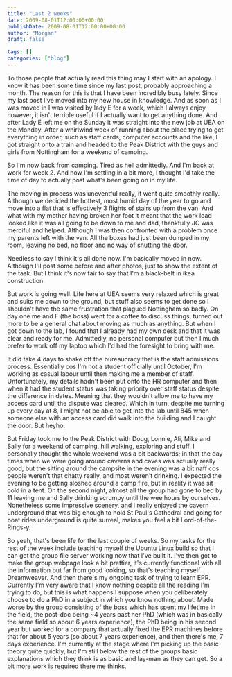 ```yaml
---
title: "Last 2 weeks"
date: 2009-08-01T12:00:00+00:00
publishDate: 2009-08-01T12:00:00+00:00
author: "Morgan"
draft: false

tags: []
categories: ["blog"]
---
```


To those people that actually read this thing may I start with an apology.  I know it has been some time since my last post, probably approaching a month.  The reason for this is that I have been incredibly busy lately.  Since my last post I've moved into my new house in knowledge.  And as soon as I was moved in I was visited by lady E for a week, which I always enjoy however, it isn't terrible useful if I actually want to get anything done.  And after Lady E left me on the Sunday it was straight into the new job at UEA on the Monday.  After a whirlwind week of running about the place trying to get everything in order, such as staff cards, computer accounts and the like, I got straight onto a train and headed to the Peak District with the guys and girls from Nottingham for a weekend of camping.

So I'm now back from camping.  Tired as hell admittedly.  And I'm back at work for week 2.  And now I'm settling in a bit more, I thought I'd take the time of day to actually post what's been going on in my life.

The moving in process was uneventful really, it went quite smoothly really.  Although we decided the hottest, most humid day of the year to go and move into a flat that is effectively 3 flights of stairs up from the van.  And what with my mother having broken her foot it meant that the work load looked like it was all going to be down to me and dad, thankfully JC was merciful and helped.  Although I was then confronted with a problem once my parents left with the van.  All the boxes had just been dumped in my room, leaving no bed, no floor and no way of shutting the door.

Needless to say I think it's all done now. I'm basically moved in now. Although I'll post some before and after photos, just to show the extent of the task. But I think it's now fair to say that I'm a black-belt in ikea construction.

But work is going well.  Life here at UEA seems very relaxed which is great and suits me down to the ground, but stuff also seems to get done so I shouldn't have the same frustration that plagued Nottingham so badly.  On day one me and F (the boss) went for a coffee to discuss things, turned out more to be a general chat about moving as much as anything.  But when I got down to the lab, I found that I already had my own desk and that it was clear and ready for me.  Admittedly, no personal computer but then I much prefer to work off my laptop which I'd had the foresight to bring with me.

It did take 4 days to shake off the bureaucracy that is the staff admissions process.  Essentially cos I'm not a student officially until October, I'm working as casual labour until then making me a member of staff.  Unfortunately, my details hadn't been put onto the HR computer and then when it had the student status was taking priority over staff status despite the difference in dates.  Meaning that they wouldn't allow me to have my access card until the dispute was cleared.  Which in turn, despite me turning up every day at 8, I might not be able to get into the lab until 845 when someone else with an access card did walk into the building and I caught the door. But heyho.

But Friday took me to the Peak District with Doug, Lonnie, Ali, Mike and Sally for a weekend of camping, hill walking, exploring and stuff.  I personally thought the whole weekend was a bit backwards; in that the day times when we were going around caverns and caves was actually really good, but the sitting around the campsite in the evening was a bit naff cos people weren't that chatty really, and most weren't drinking.  I expected the evening to be getting sloshed around a camp fire, but in reality it was sit cold in a tent.  On the second night, almost all the group had gone to bed by 11 leaving me and Sally drinking scrumpy until the wee hours by ourselves.  Nonetheless some impressive scenery, and I really enjoyed the cavern underground that was big enough to hold St Paul's Cathedral and going for boat rides underground is quite surreal, makes you feel a bit Lord-of-the-Rings-y.

So yeah, that's been life for the last couple of weeks.  So my tasks for the rest of the week include teaching myself the Ubuntu Linux build so that I can get the group file server working now that I've built it. I've then got to make the group webpage look a bit prettier, it's currently functional with all the information but far from good looking, so that's teaching myself Dreamweaver.  And then there's my ongoing task of trying to learn EPR.  Currently I'm very aware that I know nothing despite all the reading I'm trying to do, but this is what happens I suppose when you deliberately choose to do a PhD in a subject in which you know nothing about.  Made worse by the group consisting of the boss which has spent my lifetime in the field, the post-doc being ~4 years past her PhD (which was in basically the same field so about 6 years experience), the PhD being in his second year but worked for a company that actually fixed the EPR machines before that for about 5 years (so about 7 years experience), and then there's me, 7 days experience. I'm currently at the stage where I'm picking up the basic theory quite quickly, but I'm still below the rest of the groups basic explanations which they think is as basic and lay-man as they can get.  So a bit more work is required there me thinks.
